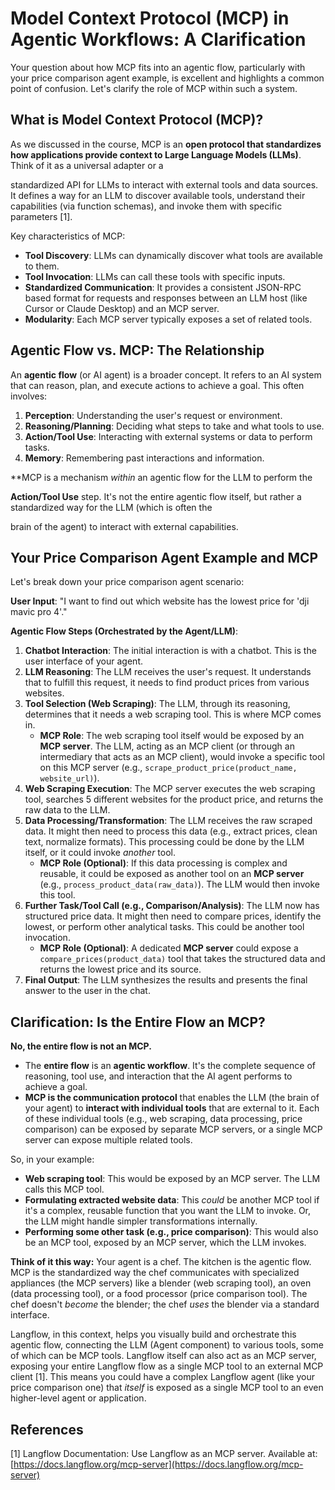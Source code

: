 # Model Context Protocol (MCP) in Agentic Workflows: A Clarification

Your question about how MCP fits into an agentic flow, particularly with your price comparison agent example, is excellent and highlights a common point of confusion. Let's clarify the role of MCP within such a system.

## What is Model Context Protocol (MCP)?

As we discussed in the course, MCP is an **open protocol that standardizes how applications provide context to Large Language Models (LLMs)**. Think of it as a universal adapter or a 


standardized API for LLMs to interact with external tools and data sources. It defines a way for an LLM to discover available tools, understand their capabilities (via function schemas), and invoke them with specific parameters [1].

Key characteristics of MCP:

*   **Tool Discovery**: LLMs can dynamically discover what tools are available to them.
*   **Tool Invocation**: LLMs can call these tools with specific inputs.
*   **Standardized Communication**: It provides a consistent JSON-RPC based format for requests and responses between an LLM host (like Cursor or Claude Desktop) and an MCP server.
*   **Modularity**: Each MCP server typically exposes a set of related tools.

## Agentic Flow vs. MCP: The Relationship

An **agentic flow** (or AI agent) is a broader concept. It refers to an AI system that can reason, plan, and execute actions to achieve a goal. This often involves:

1.  **Perception**: Understanding the user's request or environment.
2.  **Reasoning/Planning**: Deciding what steps to take and what tools to use.
3.  **Action/Tool Use**: Interacting with external systems or data to perform tasks.
4.  **Memory**: Remembering past interactions and information.

**MCP is a mechanism *within* an agentic flow for the LLM to perform the 


**Action/Tool Use** step. It's not the entire agentic flow itself, but rather a standardized way for the LLM (which is often the 


brain of the agent) to interact with external capabilities.

## Your Price Comparison Agent Example and MCP

Let's break down your price comparison agent scenario:

**User Input**: "I want to find out which website has the lowest price for 'dji mavic pro 4'."

**Agentic Flow Steps (Orchestrated by the Agent/LLM)**:

1.  **Chatbot Interaction**: The initial interaction is with a chatbot. This is the user interface of your agent.
2.  **LLM Reasoning**: The LLM receives the user's request. It understands that to fulfill this request, it needs to find product prices from various websites.
3.  **Tool Selection (Web Scraping)**: The LLM, through its reasoning, determines that it needs a web scraping tool. This is where MCP comes in.
    *   **MCP Role**: The web scraping tool itself would be exposed by an **MCP server**. The LLM, acting as an MCP client (or through an intermediary that acts as an MCP client), would invoke a specific tool on this MCP server (e.g., `scrape_product_price(product_name, website_url)`).
4.  **Web Scraping Execution**: The MCP server executes the web scraping tool, searches 5 different websites for the product price, and returns the raw data to the LLM.
5.  **Data Processing/Transformation**: The LLM receives the raw scraped data. It might then need to process this data (e.g., extract prices, clean text, normalize formats). This processing could be done by the LLM itself, or it could invoke *another* tool.
    *   **MCP Role (Optional)**: If this data processing is complex and reusable, it could be exposed as another tool on an **MCP server** (e.g., `process_product_data(raw_data)`). The LLM would then invoke this tool.
6.  **Further Task/Tool Call (e.g., Comparison/Analysis)**: The LLM now has structured price data. It might then need to compare prices, identify the lowest, or perform other analytical tasks. This could be another tool invocation.
    *   **MCP Role (Optional)**: A dedicated **MCP server** could expose a `compare_prices(product_data)` tool that takes the structured data and returns the lowest price and its source.
7.  **Final Output**: The LLM synthesizes the results and presents the final answer to the user in the chat.

## Clarification: Is the Entire Flow an MCP?

**No, the entire flow is not an MCP.**

*   The **entire flow** is an **agentic workflow**. It's the complete sequence of reasoning, tool use, and interaction that the AI agent performs to achieve a goal.
*   **MCP is the communication protocol** that enables the LLM (the brain of your agent) to **interact with individual tools** that are external to it. Each of these individual tools (e.g., web scraping, data processing, price comparison) can be exposed by separate MCP servers, or a single MCP server can expose multiple related tools.

So, in your example:

*   **Web scraping tool**: This would be exposed by an MCP server. The LLM calls this MCP tool.
*   **Formulating extracted website data**: This *could* be another MCP tool if it's a complex, reusable function that you want the LLM to invoke. Or, the LLM might handle simpler transformations internally.
*   **Performing some other task (e.g., price comparison)**: This would also be an MCP tool, exposed by an MCP server, which the LLM invokes.

**Think of it this way:** Your agent is a chef. The kitchen is the agentic flow. MCP is the standardized way the chef communicates with specialized appliances (the MCP servers) like a blender (web scraping tool), an oven (data processing tool), or a food processor (price comparison tool). The chef doesn't *become* the blender; the chef *uses* the blender via a standard interface.

Langflow, in this context, helps you visually build and orchestrate this agentic flow, connecting the LLM (Agent component) to various tools, some of which can be MCP tools. Langflow itself can also act as an MCP server, exposing your entire Langflow flow as a single MCP tool to an external MCP client [1]. This means you could have a complex Langflow agent (like your price comparison one) that *itself* is exposed as a single MCP tool to an even higher-level agent or application.

## References

[1] Langflow Documentation: Use Langflow as an MCP server. Available at: [https://docs.langflow.org/mcp-server](https://docs.langflow.org/mcp-server)



